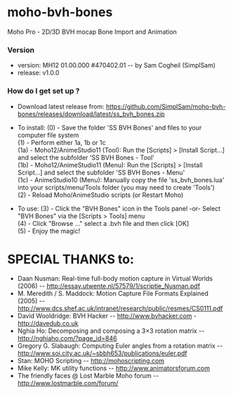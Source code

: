 # moho-bvh-bones
Moho Pro - 2D/3D BVH mocap Bone Import and Animation

### Version ###

*	version: MH12 01.00.000 #470402.01       -- by Sam Cogheil (SimplSam)
*	release: v1.0.0 

### How do I get set up ? ###

*	Download latest release from: https://github.com/SimplSam/moho-bvh-bones/releases/download/latest/ss_bvh_bones.zip

* To install:
  (0) - Save the folder 'SS BVH Bones' and files to your computer file system  
  (1) - Perform either 1a, 1b or 1c  
  (1a) - Moho12/AnimeStudio11 (Tool): Run the [Scripts] > [Install Script...] and select the subfolder 'SS BVH Bones - Tool'  
  (1b) - Moho12/AnimeStudio11 (Menu): Run the [Scripts] > [Install Script...] and select the subfolder 'SS BVH Bones - Menu'  
  (1c) - AnimeStudio10 (Menu): Manually copy the file 'ss_bvh_bones.lua' into your scripts/menu/Tools folder (you may need to create 'Tools')  
  (2) - Reload Moho/AnimeStudio scripts (or Restart Moho)  
    
* To use:
  (3) - Click the "BVH Bones" icon in the Tools panel  -or-  Select "BVH Bones" via the [Scripts > Tools] menu  
  (4) - Click "Browse ..." select a .bvh file and then click [OK]  
  (5) - Enjoy the magic!  
	
            
# SPECIAL THANKS to: #

*	Daan Nusman: Real-time full-body motion capture in Virtual Worlds (2006) -- http://essay.utwente.nl/57579/1/scriptie_Nusman.pdf
*	M. Meredith / S. Maddock: Motion Capture File Formats Explained (2005) -- http://www.dcs.shef.ac.uk/intranet/research/public/resmes/CS0111.pdf
*	David Wooldridge: BVH Hacker -- http://www.bvhacker.com - http://davedub.co.uk
*	Nghia Ho: Decomposing and composing a 3×3 rotation matrix -- http://nghiaho.com/?page_id=846
*	Gregory G. Slabaugh: Computing Euler angles from a rotation matrix -- http://www.soi.city.ac.uk/~sbbh653/publications/euler.pdf
*	Stan: MOHO Scripting -- http://mohoscripting.com
*	Mike Kelly: MK utility functions -- http://www.animatorsforum.com
*	The friendly faces @ Lost Marble Moho forum -- http://www.lostmarble.com/forum/
	
